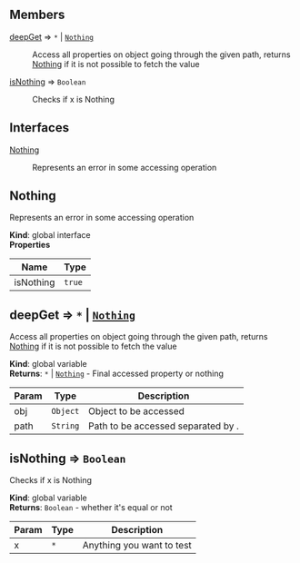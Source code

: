 ## Members

<dl>
<dt><a href="#deepGet">deepGet</a> ⇒ <code>*</code> | <code><a href="#Nothing">Nothing</a></code></dt>
<dd><p>Access all properties on object going through the given path,
returns <a href="#Nothing">Nothing</a> if it is not possible to fetch the value</p>
</dd>
<dt><a href="#isNothing">isNothing</a> ⇒ <code>Boolean</code></dt>
<dd><p>Checks if x is Nothing</p>
</dd>
</dl>

## Interfaces

<dl>
<dt><a href="#Nothing">Nothing</a></dt>
<dd><p>Represents an error in some accessing operation</p>
</dd>
</dl>

<a name="Nothing"></a>

## Nothing
Represents an error in some accessing operation

**Kind**: global interface  
**Properties**

| Name | Type |
| --- | --- |
| isNothing | <code>true</code> | 

<a name="deepGet"></a>

## deepGet ⇒ <code>\*</code> \| [<code>Nothing</code>](#Nothing)
Access all properties on object going through the given path,
returns [Nothing](#Nothing) if it is not possible to fetch the value

**Kind**: global variable  
**Returns**: <code>\*</code> \| [<code>Nothing</code>](#Nothing) - Final accessed property or nothing  

| Param | Type | Description |
| --- | --- | --- |
| obj | <code>Object</code> | Object to be accessed |
| path | <code>String</code> | Path to be accessed separated by . |

<a name="isNothing"></a>

## isNothing ⇒ <code>Boolean</code>
Checks if x is Nothing

**Kind**: global variable  
**Returns**: <code>Boolean</code> - whether it's equal or not  

| Param | Type | Description |
| --- | --- | --- |
| x | <code>\*</code> | Anything you want to test |

